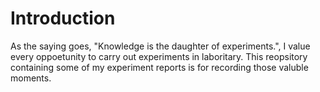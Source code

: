 # Introduction
As the saying goes, "Knowledge is the daughter of experiments.", I value every oppoetunity to carry out experiments in laboritary. 
This reopsitory containing some of my experiment reports is for recording those valuble moments.
